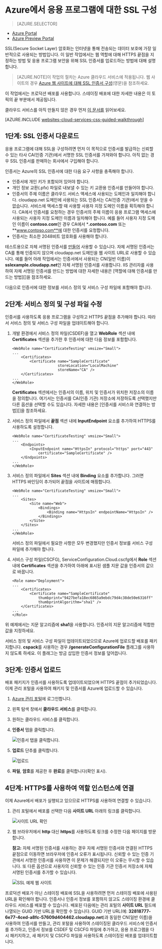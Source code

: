 <properties 
	pageTitle="클라우드 서비스에 대해 SSL 구성 - Azure" 
	description="웹 역할에 대해 HTTPS 끝점을 지정하는 방법 및 응용 프로그램 보안을 위해 SSL 인증서를 업로드하는 방법에 대해 알아봅니다." 
	services="cloud-services" 
	documentationCenter=".net" 
	authors="Thraka" 
	manager="timlt" 
	editor=""/>

<tags 
	ms.service="cloud-services" 
	ms.workload="tbd" 
	ms.tgt_pltfrm="na" 
	ms.devlang="na" 
	ms.topic="article" 
	ms.date="06/28/2015"
	ms.author="adegeo"/>




# Azure에서 응용 프로그램에 대한 SSL 구성

> [AZURE.SELECTOR]
- [Azure Portal](cloud-services-configure-ssl-certificate.md)
- [Azure Preview Portal](cloud-services-configure-ssl-certificate-portal.md)

SSL(Secure Socket Layer) 암호화는 인터넷을 통해 전송되는 데이터 보호에 가장 일반적으로 사용되는 방법입니다. 이 일반 작업에서는 웹 역할에 대해 HTTPS 끝점을 지정하는 방법 및 응용 프로그램 보안을 위해 SSL 인증서를 업로드하는 방법에 대해 설명합니다.

> [AZURE.NOTE]이 작업의 절차는 Azure 클라우드 서비스에 적용됩니다. 웹 사이트의 경우 [Azure 웹 사이트에 대해 SSL 인증서 구성](../web-sites-configure-ssl-certificate.md)(영문)을 참조하세요.

이 작업에서는 프로덕션 배포를 사용합니다. 스테이징 배포에 대한 자세한 내용은 이 토픽의 끝 부분에서 제공됩니다.

클라우드 서비스를 아직 만들지 않은 경우 먼저 [이 문서를](cloud-services-how-to-create-deploy.md) 읽어보세요.

[AZURE.INCLUDE [websites-cloud-services-css-guided-walkthrough](../../includes/websites-cloud-services-css-guided-walkthrough.md)]


## 1단계: SSL 인증서 다운로드

응용 프로그램에 대해 SSL을 구성하려면 먼저 이 목적으로 인증서를 발급하는 신뢰할 수 있는 타사 CA(인증 기관)에서 서명한 SSL 인증서를 가져와야 합니다. 아직 없는 경우 SSL 인증서를 판매하는 회사에서 구입해야 합니다.

인증서는 Azure의 SSL 인증서에 대한 다음 요구 사항을 충족해야 합니다.

-   인증서에 개인 키가 포함되어 있어야 합니다.
-   개인 정보 교환(.pfx) 파일로 내보낼 수 있는 키 교환용 인증서를 만들어야 합니다.
-   인증서의 주체 이름은 클라우드 서비스 액세스에 사용되는 도메인과 일치해야 합니다. cloudapp.net 도메인에 사용되는 SSL 인증서는 CA(인증 기관)에서 얻을 수 없습니다. 서비스에 액세스할 때 사용할 사용자 지정 도메인 이름을 획득해야 합니다. CA에서 인증서를 요청하는 경우 인증서의 주체 이름이 응용 프로그램 액세스에 사용되는 사용자 지정 도메인 이름과 일치해야 합니다. 예를 들어 사용자 지정 도메인 이름이 **contoso.com**인 경우 CA에서 ***.contoso.com** 또는 **www.contoso.com**에 대한 인증서를 요청합니다.
-   인증서는 최소한 2048비트 암호화를 사용해야 합니다.

테스트용으로 자체 서명된 인증서를 [만들어](cloud-services-certs-create.md) 사용할 수 있습니다. 자체 서명된 인증서는 CA를 통해 인증되지 않으며 cloudapp.net 도메인을 웹 사이트 URL로 사용할 수 있습니다. 예를 들어 아래 작업에서는 인증서에서 사용되는 CN(일반 이름)이 **sslexample.cloudapp.net**인 자체 서명된 인증서를 사용합니다. IIS 관리자를 사용하여 자체 서명된 인증서를 만드는 방법에 대한 자세한 내용은 [역할에 대해 인증서를 만드는 방법][]을 참조하세요.

다음으로 인증서에 대한 정보를 서비스 정의 및 서비스 구성 파일에 포함해야 합니다.

## 2단계: 서비스 정의 및 구성 파일 수정

인증서를 사용하도록 응용 프로그램을 구성하고 HTTPS 끝점을 추가해야 합니다. 따라서 서비스 정의 및 서비스 구성 파일을 업데이트해야 합니다.

1.  개발 환경에서 서비스 정의 파일(CSDEF)을 열고 **WebRole** 섹션 내에 **Certificates** 섹션을 추가한 후 인증서에 대한 다음 정보를 포함합니다.

        <WebRole name="CertificateTesting" vmsize="Small">
        ...
            <Certificates>
                <Certificate name="SampleCertificate" 
							 storeLocation="LocalMachine" 
                    		 storeName="CA" />
            </Certificates>
        ...
        </WebRole>

    **Certificates** 섹션에서는 인증서의 이름, 위치 및 인증서가 위치한 저장소의 이름을 정의합니다. 여기서는 인증서를 CA(인증 기관) 저장소에 저장하도록 선택했지만 다른 옵션을 선택할 수도 있습니다. 자세한 내용은 [인증서를 서비스와 연결하는 방법][]을 참조하세요.

2.  서비스 정의 파일에서 **끝점** 섹션 내에 **InputEndpoint** 요소를 추가하여 HTTPS를 사용하도록 설정합니다.

        <WebRole name="CertificateTesting" vmsize="Small">
        ...
            <Endpoints>
                <InputEndpoint name="HttpsIn" protocol="https" port="443" 
                    certificate="SampleCertificate" />
            </Endpoints>
        ...
        </WebRole>

3.  서비스 정의 파일에서 **Sites** 섹션 내에 **Binding** 요소를 추가합니다. 그러면 HTTPS 바인딩이 추가되어 끝점을 사이트에 매핑합니다.

        <WebRole name="CertificateTesting" vmsize="Small">
        ...
            <Sites>
                <Site name="Web">
                    <Bindings>
                        <Binding name="HttpsIn" endpointName="HttpsIn" />
                    </Bindings>
                </Site>
            </Sites>
        ...
        </WebRole>

    서비스 정의 파일에서 필요한 사항은 모두 변경했지만 인증서 정보를 서비스 구성 파일에 추가해야 합니다.

4.  서비스 구성 파일(CSCFG), ServiceConfiguration.Cloud.cscfg에서 **Role** 섹션 내에 **Certificates** 섹션을 추가하여 아래에 표시된 샘플 지문 값을 인증서의 값으로 바꿉니다.

        <Role name="Deployment">
        ...
            <Certificates>
                <Certificate name="SampleCertificate" 
                    thumbprint="9427befa18ec6865a9ebdc79d4c38de50e6316ff" 
                    thumbprintAlgorithm="sha1" />
            </Certificates>
        ...
        </Role>

위 예제에서는 지문 알고리즘에 **sha1**을 사용합니다. 인증서의 지문 알고리즘에 적합한 값을 지정하세요.

서비스 정의 및 서비스 구성 파일이 업데이트되었으므로 Azure에 업로드할 배포를 패키지합니다. **cspack**를 사용하는 경우 **/generateConfigurationFile** 플래그를 사용하지 않도록 하세요. 이 플래그는 방금 삽입한 인증서 정보를 덮어씁니다.

## 3단계: 인증서 업로드

배포 패키지가 인증서를 사용하도록 업데이트되었으며 HTTPS 끝점이 추가되었습니다. 이제 관리 포털을 사용하여 패키지 및 인증서를 Azure에 업로드할 수 있습니다.

1. [Azure 관리 포털][]에 로그인합니다. 
2. 왼쪽 탐색 창에서 **클라우드 서비스**를 클릭합니다.
3. 원하는 클라우드 서비스를 클릭합니다.
4. **인증서** 탭을 클릭합니다.

    ![인증서 탭을 클릭합니다.](./media/cloud-services-configure-ssl-certificate/click-cert.png)

5. **업로드** 단추를 클릭합니다.

    ![업로드](./media/cloud-services-configure-ssl-certificate/upload-button.png)
    
6. **파일**, **암호**를 제공한 후 **완료**를 클릭합니다(확인 표시).

## 4단계: HTTPS를 사용하여 역할 인스턴스에 연결

이제 Azure에서 배포가 실행되고 있으므로 HTTPS를 사용하여 연결할 수 있습니다.

1.  관리 포털에서 배포를 선택한 다음 **사이트 URL** 아래의 링크를 클릭합니다.

    ![사이트 URL 확인][2]

2.  웹 브라우저에서 **http** 대신 **https**를 사용하도록 링크를 수정한 다음 페이지를 방문합니다.

    **참고:** 자체 서명된 인증서를 사용하는 경우 자체 서명된 인증서와 연결된 HTTPS 끝점으로 이동하면 브라우저에 인증서 오류가 표시됩니다. 신뢰할 수 있는 인증 기관에서 서명한 인증서를 사용하면 이 문제가 해결되지만 이 오류는 무시할 수 있습니다. 또 다른 옵션으로 사용자의 신뢰할 수 있는 인증 기관 인증서 저장소에 자체 서명된 인증서를 추가할 수 있습니다.

    ![SSL 예제 웹 사이트][3]

프로덕션 배포가 아닌 스테이징 배포에 SSL을 사용하려면 먼저 스테이징 배포에 사용된 URL을 확인해야 합니다. 인증서나 인증서 정보를 포함하지 않고도 스테이징 환경에 클라우드 서비스를 배포할 수 있습니다. 배포된 다음에는 관리 포털의 **사이트 URL** 필드에 나열되는 GUID 기반 URL을 확인할 수 있습니다. GUID 기반 URL(예: **32818777-6e77-4ced-a8fc-57609d404462.cloudapp.net**)과 동일한 CN(일반 이름)을 사용하여 인증서를 만들고, 관리 포털을 사용하여 스테이징된 클라우드 서비스에 인증서를 추가하고, 인증서 정보를 CSDEF 및 CSCFG 파일에 추가하고, 응용 프로그램을 다시 패키지하고, 새 패키지 및 CSCFG 파일을 사용하도록 스테이징된 배포를 업데이트합니다.

  [Azure 관리 포털]: http://manage.windowsazure.com
  [0]: ./media/cloud-services-configure-ssl-certificate/CreateCloudService.png
  [1]: ./media/cloud-services-configure-ssl-certificate/AddCertificate.png
  [2]: ./media/cloud-services-configure-ssl-certificate/CopyURL.png
  [3]: ./media/cloud-services-configure-ssl-certificate/SSLCloudService.png
  [4]: ./media/cloud-services-configure-ssl-certificate/AddCertificateComplete.png

<!---HONumber=July15_HO4-->
